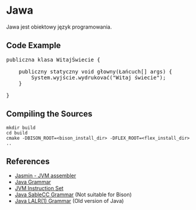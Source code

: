 # Jawa

Jawa jest obiektowy język programowania.

## Code Example

<pre lang="jawa">
<span class="pl-k">publiczna klasa</span> <span class="pl-v">WitajŚwiecie</span> {
    
    <span class="pl-k">publiczny statyczny void</span> <span class="pl-v">głowny</span>(<span class="pl-v">Łańcuch</span>[] <span class="pl-v">args</span>) {
        <span class="pl-v">System</span>.<span class="pl-v">wyjście</span>.<span class="pl-v">wydrukovać</span>(<span class="pl-c1">"Witaj świecie"</span>);
    }
    
}
</pre>

## Compiling the Sources

```
mkdir build
cd build
cmake -DBISON_ROOT=<bison_install_dir> -DFLEX_ROOT=<flex_install_dir> ..
```

## References

- [Jasmin - JVM assembler](http://jasmin.sourceforge.net/)
- [Java Grammar](https://docs.oracle.com/javase/specs/jls/se7/html/jls-2.html)
- [JVM Instruction Set](https://docs.oracle.com/javase/specs/jvms/se7/html/jvms-6.html)
- [Java SableCC Grammar](https://sablecc.org/java1.7/) (Not suitable for Bison)
- [Java LALR(1) Grammar](https://www.cs.cornell.edu/andru/javaspec/19.doc.html) (Old version of Java)
